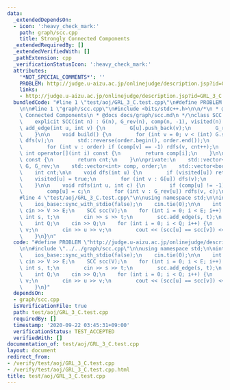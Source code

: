 ```yaml
---
data:
  _extendedDependsOn:
  - icon: ':heavy_check_mark:'
    path: graph/scc.cpp
    title: Strongly Connected Components
  _extendedRequiredBy: []
  _extendedVerifiedWith: []
  _pathExtension: cpp
  _verificationStatusIcon: ':heavy_check_mark:'
  attributes:
    '*NOT_SPECIAL_COMMENTS*': ''
    PROBLEM: http://judge.u-aizu.ac.jp/onlinejudge/description.jsp?id=GRL_3_C
    links:
    - http://judge.u-aizu.ac.jp/onlinejudge/description.jsp?id=GRL_3_C
  bundledCode: "#line 1 \"test/aoj/GRL_3_C.test.cpp\"\n#define PROBLEM \"http://judge.u-aizu.ac.jp/onlinejudge/description.jsp?id=GRL_3_C\"\
    \n\n#line 1 \"graph/scc.cpp\"\n#include <bits/stdc++.h>\n\n/*\n * @brief Strongly\
    \ Connected Components\n * @docs docs/graph/scc.md\n */\nclass SCC {\npublic:\n\
    \    explicit SCC(int n) : G(n), G_rev(n), comp(n, -1), visited(n) {}\n\n    void\
    \ add_edge(int u, int v) {\n        G[u].push_back(v);\n        G_rev[v].push_back(u);\n\
    \    }\n\n    void build() {\n        for (int v = 0; v < (int) G.size(); v++)\
    \ dfs(v);\n        std::reverse(order.begin(), order.end());\n        cnt = 0;\n\
    \        for (int v : order) if (comp[v] == -1) rdfs(v, cnt++);\n    }\n\n   \
    \ int operator[](int i) const {\n        return comp[i];\n    }\n\n    int count()\
    \ const {\n        return cnt;\n    }\n\nprivate:\n    std::vector<std::vector<int>>\
    \ G, G_rev;\n    std::vector<int> comp, order;\n    std::vector<bool> visited;\n\
    \    int cnt;\n\n    void dfs(int u) {\n        if (visited[u]) return;\n    \
    \    visited[u] = true;\n        for (int v : G[u]) dfs(v);\n        order.push_back(u);\n\
    \    }\n\n    void rdfs(int u, int c) {\n        if (comp[u] != -1) return;\n\
    \        comp[u] = c;\n        for (int v : G_rev[u]) rdfs(v, c);\n    }\n};\n\
    #line 4 \"test/aoj/GRL_3_C.test.cpp\"\n\nusing namespace std;\n\nint main() {\n\
    \    ios_base::sync_with_stdio(false);\n    cin.tie(0);\n\n    int V, E;\n   \
    \ cin >> V >> E;\n    SCC scc(V);\n    for (int i = 0; i < E; i++) {\n       \
    \ int s, t;\n        cin >> s >> t;\n        scc.add_edge(s, t);\n    }\n    scc.build();\n\
    \    int Q;\n    cin >> Q;\n    for (int i = 0; i < Q; i++) {\n        int u,\
    \ v;\n        cin >> u >> v;\n        cout << (scc[u] == scc[v]) << \"\\n\";\n\
    \    }\n}\n"
  code: "#define PROBLEM \"http://judge.u-aizu.ac.jp/onlinejudge/description.jsp?id=GRL_3_C\"\
    \n\n#include \"../../graph/scc.cpp\"\n\nusing namespace std;\n\nint main() {\n\
    \    ios_base::sync_with_stdio(false);\n    cin.tie(0);\n\n    int V, E;\n   \
    \ cin >> V >> E;\n    SCC scc(V);\n    for (int i = 0; i < E; i++) {\n       \
    \ int s, t;\n        cin >> s >> t;\n        scc.add_edge(s, t);\n    }\n    scc.build();\n\
    \    int Q;\n    cin >> Q;\n    for (int i = 0; i < Q; i++) {\n        int u,\
    \ v;\n        cin >> u >> v;\n        cout << (scc[u] == scc[v]) << \"\\n\";\n\
    \    }\n}"
  dependsOn:
  - graph/scc.cpp
  isVerificationFile: true
  path: test/aoj/GRL_3_C.test.cpp
  requiredBy: []
  timestamp: '2020-09-22 03:45:31+09:00'
  verificationStatus: TEST_ACCEPTED
  verifiedWith: []
documentation_of: test/aoj/GRL_3_C.test.cpp
layout: document
redirect_from:
- /verify/test/aoj/GRL_3_C.test.cpp
- /verify/test/aoj/GRL_3_C.test.cpp.html
title: test/aoj/GRL_3_C.test.cpp
---
```

